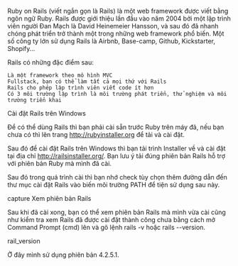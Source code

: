 Ruby on Rails (viết ngắn gọn là Rails) là một web framework được viết bằng ngôn ngữ Ruby. Rails được giới thiệu lần đầu vào năm 2004 bởi một lập trình viên người Đan Mạch là David Heinemeier Hansson, và sau đó đã nhanh chóng phát triển trở thành một trong những web framework phổ biến. Một số công ty lớn sử dụng Rails là Airbnb, Base-camp, Github, Kickstarter, Shopify…

Rails có những đặc điểm sau:

    Là một framework theo mô hình MVC
    Fullstack, bạn có thể làm tất cả mọi thứ với Rails
    Rails cho phép lập trình viên viết code ít hơn
    Có 3 môi trường lập trình là môi trường phát triển, thử nghiệm và môi trường triển khai

Cài đặt Rails trên Windows

Để có thể dùng Rails thì bạn phải cài sẵn trước Ruby trên máy đã, nếu bạn chưa có thì lên trang http://rubyinstaller.org để tải và cài đặt.

Sau đó để cài đặt Rails trên Windows thì bạn tải trình Installer về và cài đặt tại địa chỉ http://railsinstaller.org/. Bạn lưu ý tải đúng phiên bản Rails hỗ trợ với phiên bản Ruby mà mình đã cài.

Sau đó trong quá trình cài thì bạn nhớ check tùy chọn thêm đường dẫn đến thư mục cài đặt Rails vào biến môi trường PATH để tiện sử dụng sau này.

capture
Xem phiên bản Rails

Sau khi đã cài xong, bạn có thể xem phiên bản Rails mà mình vừa cài cũng như kiểm tra xem Rails đã được cài đặt thành công chưa bằng cách mở Command Prompt (cmd) lên và gõ lệnh rails -v hoặc rails --version.

rail_version

 

Ở đây mình sử dụng phiên bản 4.2.5.1.
